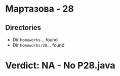 # Мартазова - 28
## Directories
- Dir `homeworks`... found
- Dir `homeworks/28`... found
# Verdict: **NA** - No P28.java
